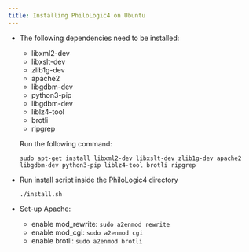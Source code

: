 ```yaml
---
title: Installing PhiloLogic4 on Ubuntu
---
```


-   The following dependencies need to be installed:

    -   libxml2-dev
    -   libxslt-dev
    -   zlib1g-dev
    -   apache2
    -   libgdbm-dev
    -   python3-pip
    -   libgdbm-dev
    -   liblz4-tool
    -   brotli
    -   ripgrep

    Run the following command:

    `sudo apt-get install libxml2-dev libxslt-dev zlib1g-dev apache2 libgdbm-dev python3-pip liblz4-tool brotli ripgrep`

-   Run install script inside the PhiloLogic4 directory

    `./install.sh`

-   Set-up Apache:
    -   enable mod_rewrite: `sudo a2enmod rewrite`
    -   enable mod_cgi: `sudo a2enmod cgi`
    -   enable brotli: `sudo a2enmod brotli`
